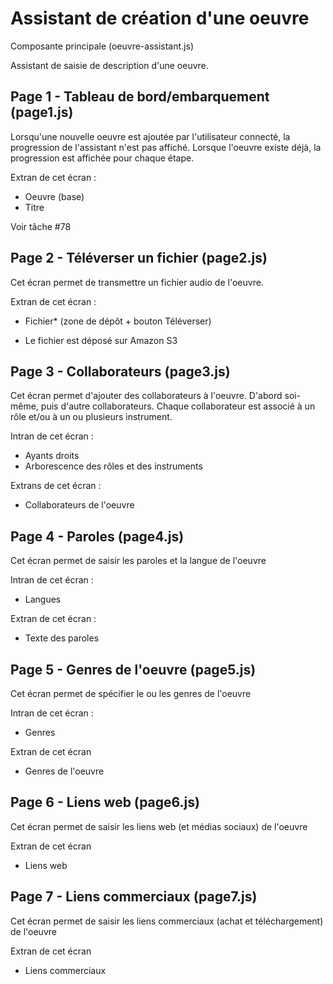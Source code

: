 # Assistant de création d'une oeuvre

Composante principale (oeuvre-assistant.js)

Assistant de saisie de description d'une oeuvre.

## Page 1 - Tableau de bord/embarquement (page1.js)

Lorsqu'une nouvelle oeuvre est ajoutée par l'utilisateur connecté, la progression de l'assistant n'est pas affiché.
Lorsque l'oeuvre existe déjà, la progression est affichée pour chaque étape.

Extran de cet écran :

 - Oeuvre (base)
 - Titre

Voir tâche #78

## Page 2 - Téléverser un fichier (page2.js)

Cet écran permet de transmettre un fichier audio de l'oeuvre.

Extran de cet écran :

 - Fichier* (zone de dépôt + bouton Téléverser)
 * Le fichier est déposé sur Amazon S3

 ## Page 3 - Collaborateurs (page3.js)

Cet écran permet d'ajouter des collaborateurs à l'oeuvre. D'abord soi-même, puis d'autre collaborateurs.
Chaque collaborateur est associé à un rôle et/ou à un ou plusieurs instrument.

Intran de cet écran :

 - Ayants droits
 - Arborescence des rôles et des instruments

Extrans de cet écran :

 - Collaborateurs de l'oeuvre

 ## Page 4 - Paroles (page4.js)

 Cet écran permet de saisir les paroles et la langue de l'oeuvre

 Intran de cet écran :

  - Langues

 Extran de cet écran :

  - Texte des paroles

## Page 5 - Genres de l'oeuvre (page5.js)

Cet écran permet de spécifier le ou les genres de l'oeuvre

Intran de cet écran :

 - Genres

Extran de cet écran

 - Genres de l'oeuvre

## Page 6 - Liens web (page6.js)

Cet écran permet de saisir les liens web (et médias sociaux) de l'oeuvre

Extran de cet écran

 - Liens web

 ## Page 7 - Liens commerciaux (page7.js)

Cet écran permet de saisir les liens commerciaux (achat et téléchargement) de l'oeuvre

Extran de cet écran

 - Liens commerciaux